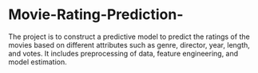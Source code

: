 # Movie-Rating-Prediction-
The project is to construct a predictive model to predict the ratings of the movies based on different attributes such as genre, director, year, length, and votes. It includes preprocessing of data, feature engineering, and model estimation.
